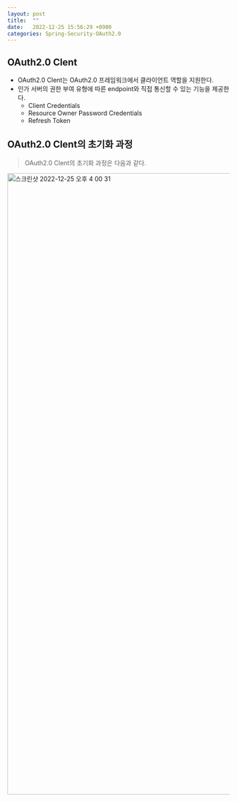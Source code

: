 ```yaml
---
layout: post
title:  ""
date:   2022-12-25 15:56:29 +0900
categories: Spring-Security-OAuth2.0
---
```


## OAuth2.0 Clent
- OAuth2.0 Clent는 OAuth2.0 프레임워크에서 클라이언트 역할을 지원한다.
- 인가 서버의 권한 부여 유형에 따른 endpoint와 직접 통신할 수 있는 기능을 제공한다.
  - Client Credentials
  - Resource Owner Password Credentials
  - Refresh Token

## OAuth2.0 Clent의 초기화 과정 
> OAuth2.0 Clent의 초기화 과정은 다음과 같다.
> 
<img width="1408" alt="스크린샷 2022-12-25 오후 4 00 31" src="https://user-images.githubusercontent.com/121086012/209459571-383a3893-efdd-4f75-a9b8-32f0cf1b14ab.png">


